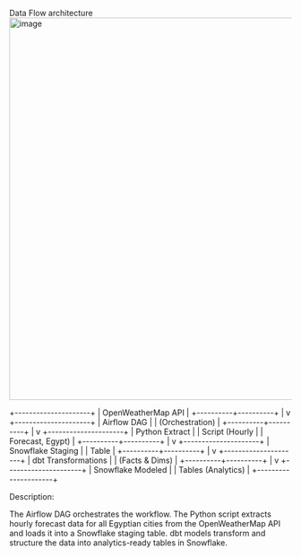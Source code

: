 Data Flow architecture
<img width="1645" height="682" alt="image" src="https://github.com/user-attachments/assets/92c1c213-a3d0-44e6-9bbb-bc03c9a6af6e" />

+---------------------+
| OpenWeatherMap API  |
+----------+----------+
           |
           v
+---------------------+
|  Airflow DAG        |
|  (Orchestration)    |
+----------+----------+
           |
           v
+---------------------+
| Python Extract      |
| Script (Hourly      |
| Forecast, Egypt)    |
+----------+----------+
           |
           v
+---------------------+
| Snowflake Staging   |
| Table               |
+----------+----------+
           |
           v
+---------------------+
| dbt Transformations |
| (Facts & Dims)      |
+----------+----------+
           |
           v
+---------------------+
| Snowflake Modeled   |
| Tables (Analytics)  |
+---------------------+

Description:

The Airflow DAG orchestrates the workflow.
The Python script extracts hourly forecast data for all Egyptian cities from the OpenWeatherMap API and loads it into a Snowflake staging table.
dbt models transform and structure the data into analytics-ready tables in Snowflake.
